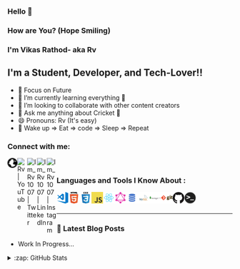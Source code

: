 
### Hello 👋
### How are You? (Hope Smiling)
### I'm Vikas Rathod- aka Rv

## I'm a Student, Developer, and Tech-Lover!!

- 🔭 Focus on Future
- 🌱 I’m currently learning everything 🤣
- 👯 I’m looking to collaborate with other content creators
- 💬 Ask me anything about Cricket 🤣
- 😄 Pronouns: Rv (It's easy)
- 🥅 Wake up => Eat => code => Sleep => Repeat

### Connect with me:

[<img align="left" alt="im-Rv.com" width="22px" src="https://raw.githubusercontent.com/iconic/open-iconic/master/svg/globe.svg" />][website]
[<img align="left" alt="Rv | YouTube" width="22px" src="https://cdn.jsdelivr.net/npm/simple-icons@v3/icons/youtube.svg" />][youtube]
[<img align="left" alt="Im_Rv1007 | Twitter" width="22px" src="https://cdn.jsdelivr.net/npm/simple-icons@v3/icons/twitter.svg" />][twitter]
[<img align="left" alt="Im_Rv1007 | LinkedIn" width="22px" src="https://cdn.jsdelivr.net/npm/simple-icons@v3/icons/linkedin.svg" />][linkedin]
[<img align="left" alt="Im_Rv1007 | Instagram" width="22px" src="https://cdn.jsdelivr.net/npm/simple-icons@v3/icons/instagram.svg" />][instagram]

<br />

### Languages and Tools I Know About :

<img align="left" alt="Visual Studio Code" width="26px" src="https://raw.githubusercontent.com/github/explore/80688e429a7d4ef2fca1e82350fe8e3517d3494d/topics/visual-studio-code/visual-studio-code.png" />
<img align="left" alt="HTML5" width="26px" src="https://raw.githubusercontent.com/github/explore/80688e429a7d4ef2fca1e82350fe8e3517d3494d/topics/html/html.png" />
<img align="left" alt="CSS3" width="26px" src="https://raw.githubusercontent.com/github/explore/80688e429a7d4ef2fca1e82350fe8e3517d3494d/topics/css/css.png" />
<img align="left" alt="JavaScript" width="26px" src="https://raw.githubusercontent.com/github/explore/80688e429a7d4ef2fca1e82350fe8e3517d3494d/topics/javascript/javascript.png" />
<img align="left" alt="React" width="26px" src="https://raw.githubusercontent.com/github/explore/80688e429a7d4ef2fca1e82350fe8e3517d3494d/topics/react/react.png" />
<img align="left" alt="GraphQL" width="26px" src="https://raw.githubusercontent.com/github/explore/80688e429a7d4ef2fca1e82350fe8e3517d3494d/topics/graphql/graphql.png" />
<img align="left" alt="SQL" width="26px" src="https://raw.githubusercontent.com/github/explore/80688e429a7d4ef2fca1e82350fe8e3517d3494d/topics/sql/sql.png" />
<img align="left" alt="MySQL" width="26px" src="https://raw.githubusercontent.com/github/explore/80688e429a7d4ef2fca1e82350fe8e3517d3494d/topics/mysql/mysql.png" />
<img align="left" alt="MongoDB" width="26px" src="https://raw.githubusercontent.com/github/explore/80688e429a7d4ef2fca1e82350fe8e3517d3494d/topics/mongodb/mongodb.png" />
<img align="left" alt="Git" width="26px" src="https://raw.githubusercontent.com/github/explore/80688e429a7d4ef2fca1e82350fe8e3517d3494d/topics/git/git.png" />
<img align="left" alt="GitHub" width="26px" src="https://raw.githubusercontent.com/github/explore/78df643247d429f6cc873026c0622819ad797942/topics/github/github.png" />
<img align="left" alt="Terminal" width="26px" src="https://raw.githubusercontent.com/github/explore/80688e429a7d4ef2fca1e82350fe8e3517d3494d/topics/terminal/terminal.png" />
<br />
<br />

---

### 📕 Latest Blog Posts
- Work In Progress...

<details>
  <summary>:zap: GitHub Stats</summary>

  <img align="left" alt="Vikas Rathod GitHub Stats" src="https://github-readme-stats.codestackr.vercel.app/api?username=im-rv1007&show_icons=true&hide_border=true" />

</details>

[website]: #
[twitter]: https://twitter.com/im_rv1007
[youtube]: #
[instagram]: https://instagram.com/im_rv1007
[linkedin]: https://linkedin.com/in/vikas-rathod-1635a9156


<!--
**Im-Rv1007/Im-Rv1007** is a ✨ _special_ ✨ repository because its `README.md` (this file) appears on your GitHub profile.
